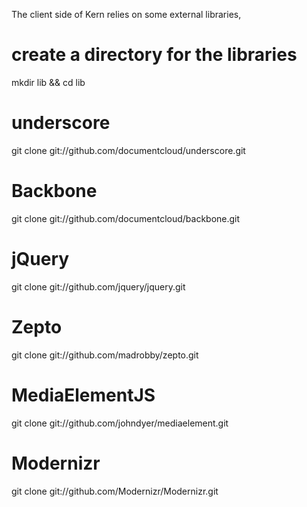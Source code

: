 The client side of Kern relies on some external libraries, 

  # create a directory for the libraries
  mkdir lib && cd lib
  
  # underscore
  git clone git://github.com/documentcloud/underscore.git
  
  # Backbone
  git clone git://github.com/documentcloud/backbone.git
  
  # jQuery
  git clone git://github.com/jquery/jquery.git
  
  # Zepto
  git clone git://github.com/madrobby/zepto.git
  
  # MediaElementJS
  git clone git://github.com/johndyer/mediaelement.git
  
  # Modernizr
  git clone git://github.com/Modernizr/Modernizr.git